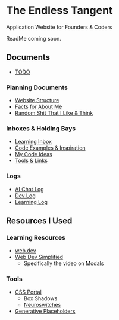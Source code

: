 # The Endless Tangent

Application Website for Founders & Coders

ReadMe coming soon.

## Documents

* [TODO](/TODO.md)

### Planning Documents

* [Website Structure](documents/planStructure.md)
* [Facts for About Me](documents/meObjective.md)
* [Random Shit That I Like & Think](documents/meSubjective.md)

### Inboxes & Holding Bays

* [Learning Inbox](documents/inLearn.md)
* [Code Examples & Inspiration](documents/codeInspo.md)
* [My Code Ideas](documents/codeMe.md)
* [Tools & Links](documents/inTools.md)

### Logs

* [AI Chat Log](documents/logAI/hub.md)
* [Dev Log](documents/logDev/hub.md)
* [Learning Log](documents/logLearn.md)

## Resources I Used

### Learning Resources

* [web.dev](https://web.dev/learn/html/dialog/)
* [Web Dev Simplified](https://www.youtube.com/@WebDevSimplified)
  * Specifically the video on [Modals](https://youtu.be/ywtkJkxJsdg)

### Tools

* [CSS Portal](https://www.cssportal.com/)
  * Box Shadows
  * [Neuroswitches](https://www.cssportal.com/css3-flip-switch/)
* [Generative Placeholders](https://generative-placeholders.glitch.me/)

